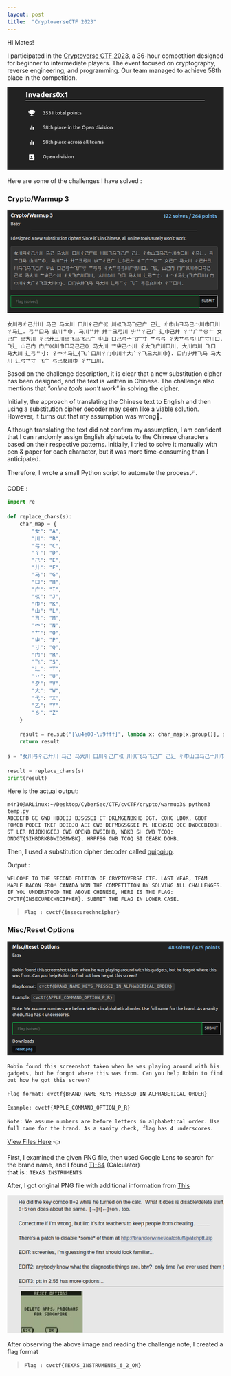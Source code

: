 ```yaml
---
layout: post
title:  "CryptoverseCTF 2023"
---
```


Hi Mates!

I participated in the <a href="https://cryptoversectf.tk/" target="_blank">Cryptoverse CTF 2023</a>, a 36-hour competition designed for beginner to intermediate players. The event focused on cryptography, reverse engineering, and programming. Our team managed to achieve <a>58th</a> place in the competition.

![Profile](/assets/img/post_img/cvctf_profile.png)

Here are some of the challenges I have solved :

### Crypto/Warmup 3

![warmup3](/assets/img/post_img/cvctf_crypto_warmup3.png)

	女川弓彳己廾川 马己 马大川 口川彳己广巛 川巛飞马飞己广 己辶 彳巾山彐马己宀川巾口川 彳马辶. 弓艹口马 山川艹巾, 马川艹廾 廾艹彐弓川 屮艹彳己广 辶巾己廾 彳艹广艹巛艹 女己广 马大川 彳己廾彐川马飞马飞己广 屮山 口己弓宀飞广寸 艹弓弓 彳大艹弓弓川广寸川口. 飞辶 山己门 门广巛川巾口马己己巛 马大川 艹屮己宀川 彳大飞广川口川, 大川巾川 飞口 马大川 辶弓艹寸: 彳宀彳马辶{飞广口川彳门巾川彳大广彳飞彐大川巾}. 口门屮廾飞马 马大川 辶弓艹寸 飞广 弓己女川巾 彳艹口川.


Based on the challenge description, it is clear that a new substitution cipher has been designed, and the text is written in Chinese. The challenge also mentions that _"online tools won't work"_ in solving the cipher.

Initially, the approach of translating the Chinese text to English and then using a substitution cipher decoder may seem like a viable solution. However, it turns out that my assumption was wrong🥲.

Although translating the text did not confirm my assumption, I am confident that I can randomly assign English alphabets to the Chinese characters based on their respective patterns. Initially, I tried to solve it manually with pen & paper for each character, but it was more time-consuming than I anticipated. 

Therefore, I wrote a small Python script to automate the process🪄.

CODE :

```python
import re

def replace_chars(s):
    char_map = {
        "女": "A",
        "川": "B",
        "弓": "C",
        "彳": "D",
        "己": "E",
        "廾": "F",
        "马": "G",
        "口": "H",
        "广": "I",
        "巛": "J",
        "巾": "K",
        "山": "L",
        "彐": "M",
        "宀": "N",
        "艹": "O",
        "屮": "P",
        "寸": "Q",
        "门": "R",
        "飞": "S",
        "辶": "T",
        "丷": "U",
        "夕": "V",
        "大": "W",
        "弋": "X",
        "乙": "Y",
        "彡": "Z"
    }

    result = re.sub("[\u4e00-\u9fff]", lambda x: char_map[x.group()], s)
    return result

s = "女川弓彳己廾川 马己 马大川 口川彳己广巛 川巛飞马飞己广 己辶 彳巾山彐马己宀川巾口川 彳马辶. 弓艹口马 山川艹巾, 马川艹廾 廾艹彐弓川 屮艹彳己广 辶巾己廾 彳艹广艹巛艹 女己广 马大川 彳己廾彐川马飞马飞己广 屮山 口己弓宀飞广寸 艹弓弓 彳大艹弓弓川广寸川口. 飞辶 山己门 门广巛川巾口马己己巛 马大川 艹屮己宀川 彳大飞广川口川, 大川巾川 飞口 马大川 辶弓艹寸: 彳宀彳马辶{飞广口川彳门巾川彳大广彳飞彐大川巾}. 口门屮廾飞马 马大川 辶弓艹寸 飞广 弓己女川巾 彳艹口川."

result = replace_chars(s)
print(result)

```
Here is the actual output:

    m4r10@ARLinux:~/Desktop/CyberSec/CTF/cvCTF/crypto/warmup3$ python3 temp.py
    ABCDEFB GE GWB HBDEIJ BJSGSEI ET DKLMGENBKHB DGT. COHG LBOK, GBOF FOMCB PODEI TKEF DOIOJO AEI GWB DEFMBGSGSEI PL HECNSIQ OCC DWOCCBIQBH. ST LER RIJBKHGEEJ GWB OPENB DWSIBHB, WBKB SH GWB TCOQ: DNDGT{SIHBDRKBDWIDSMWBK}. HRPFSG GWB TCOQ SI CEABK DOHB.

Then, I used a substitution cipher decoder called <a href="https://quipqiup.com" target="_blank">quipqiup</a>.

Output :

    WELCOME TO THE SECOND EDITION OF CRYPTOVERSE CTF. LAST YEAR, TEAM MAPLE BACON FROM CANADA WON THE COMPETITION BY SOLVING ALL CHALLENGES. IF YOU UNDERSTOOD THE ABOVE CHINESE, HERE IS THE FLAG: CVCTF{INSECURECHNCIPHER}. SUBMIT THE FLAG IN LOWER CASE.

> **`Flag : cvctf{insecurechncipher}`**

### Misc/Reset Options

![ResetOptions](/assets/img/post_img/cvctf_misc_resetoptions.png)

    Robin found this screenshot taken when he was playing around with his gadgets, but he forgot where this was from. Can you help Robin to find out how he got this screen?

    Flag format: cvctf{BRAND_NAME_KEYS_PRESSED_IN_ALPHABETICAL_ORDER}

    Example: cvctf{APPLE_COMMAND_OPTION_P_R}

    Note: We assume numbers are before letters in alphabetical order. Use full name for the brand. As a sanity check, flag has 4 underscores.

<a href="/assets/files/cvCTF/reset.png" download> View Files Here</a>  👈

First, I examined the given PNG file, then used Google Lens to search for the brand name, and I found <a href="https://education.ti.com/html/webhelp/EG_TINspire/EN/content/m_press-to-test/pt_press-to-test_for_ti-84_plus_mode.HTML" target="_blank_">TI-84</a> (Calculator)<br>that is : `TEXAS INSTRUMENTS`

After, I got original PNG file with additional information from <a href="http://www.omnimaga.org/general-discussion/mem-clear-for-singapore/" target="_blank_">This</a>

![ResetOptions](/assets/img/post_img/cvctf_misc_resetoptions0.png)

After observing the above image and reading the challenge <a>note</a>, I created a flag format

> **`Flag : cvctf{TEXAS_INSTRUMENTS_8_2_ON}`**
